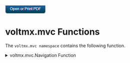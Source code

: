                         

[![](Resources/Images/pdf.png)](http://docs.voltmx.com/9_x_PDFs/iris/voltmx_ref_arch_ap_internali.pdf)


voltmx.mvc Functions
==================

The `voltmx.mvc namespace` contains the following function.


<details close markdown="block"><summary>voltmx.mvc.Navigation Function</summary>

* * *

Creates an instance of the Navigation object.

### Syntax

```

voltmx.mvc.Navigation(  
    friendlyName);
```

### Parameters

_friendlyName_

The friendly name of the form that the [Navigation](Navigation_Object.md) object is to be created for.

### Return Values

Returns a Navigation object on success, or `null` on failure.

### Remarks

A form can have multiple `Navigation` objects, so it is possible for an app to call this function multiple times on a form.

### Example

```

var Navigation = new voltmx.mvc.Navigation("FormFriendlyName");
```

* * *

</details>